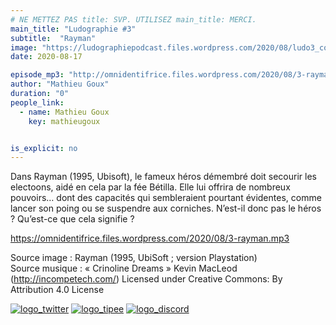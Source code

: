 ```yaml
---
# NE METTEZ PAS title: SVP. UTILISEZ main_title: MERCI.
main_title: "Ludographie #3"
subtitle:  "Rayman"
image: "https://ludographiepodcast.files.wordpress.com/2020/08/ludo3_couv.png"
date: 2020-08-17

episode_mp3: "http://omnidentifrice.files.wordpress.com/2020/08/3-rayman.mp3"
author: "Mathieu Goux"
duration: "0"
people_link: 
  - name: Mathieu Goux
    key: mathieugoux


is_explicit: no
---
```


<PodcastHeader/>

<!-- ECRIRE LA DESCRIPTION DE L'EPISODE SOUS CETTE LIGNE -->
<p>Dans Rayman (1995, Ubisoft), le fameux héros démembré doit secourir les electoons, aidé en cela par la fée Bétilla. Elle lui offrira de nombreux pouvoirs… dont des capacités qui sembleraient pourtant évidentes, comme lancer son poing ou se suspendre aux corniches. N’est-il donc pas le héros ? Qu’est-ce que cela signifie ?</p>
<p></p>
<a href="https://omnidentifrice.files.wordpress.com/2020/08/3-rayman.mp3" rel="nofollow">https://omnidentifrice.files.wordpress.com/2020/08/3-rayman.mp3</a>
 
<p>Source image : Rayman (1995, UbiSoft ; version Playstation)<br>
Source musique : «&nbsp;Crinoline Dreams&nbsp;» Kevin MacLeod (<a title="http://incompetech.com/" href="http://incompetech.com/" rel="nofollow">http://incompetech.com/</a>) Licensed under Creative Commons: By Attribution 4.0 License</p>


<tr>
<td><a href="https://twitter.com/Gouximan" rel="nofollow"><img src="https://ludographiepodcast.files.wordpress.com/2020/08/logo_twitter-1.png?w=750" alt="logo_twitter"></a></td>
<td><a href="http://fr.tipeee.com/calvinball" rel="nofollow"><img src="https://ludographiepodcast.files.wordpress.com/2020/08/logo_tipee-1.png?w=750" alt="logo_tipee"></a></td>
<td><a href="https://discord.com/invite/4RnA9v7" rel="nofollow"><img src="https://ludographiepodcast.files.wordpress.com/2020/08/logo_discord-1.png?w=750" alt="logo_discord"></a></td>
</tr>





